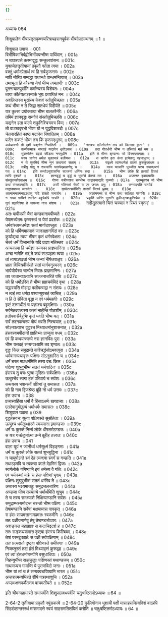 ```yaml
---
{}

---
```



अध्यायः 064

शिशुपालेन भीष्मस्तृतकृष्णचरित्रापहसनपूर्वकं भीष्मोपालम्भनम् ॥ 1 ॥

शिशुपाल उवाच ।	001  
बिभीषिकाभिर्बह्वीभिर्भीषयन्भीष्म पार्थिवान् ।	001a  
न व्यपत्रपसे कस्माद्वृद्धः सन्कुलपांसनः ॥	001c  
युक्तमेतत्तृतीयायां प्रकृतौ वर्तता त्वया ।	002a  
वक्तुं धर्मादपेतार्थं त्वं हि सर्वकुरूत्तमः ॥	002c  
नावि नौरिव सम्बद्धा यथान्धो वान्धमन्वियात् ।	003a  
तथाभूता हि कौरव्या येषां भीष्म त्वमग्रणीः ॥	003c  
पूतनाघातपूर्वाणि कर्माण्यस्य विशेषतः ।	004a  
त्वया कीर्तयताऽस्माकं भूयः प्रव्यथितं मनः ॥	004c  
अवलिप्तस्य मूर्खस्य केशवं स्तोतुमिच्छतः ।	005a  
कथं भीष्म न ते जिह्वा शतधेयं विदीर्यते ॥	005c  
यत्र कुत्सा प्रयोक्तव्या भीष्म बालतरैर्नरैः ।	006a  
तमिमं ज्ञानवृद्धः सन्गोपं संस्तोतुमिच्छसि ॥	006c  
यद्यनेन हता बाल्ये शकुनिश्चित्रमत्र किम् ।	007a  
तौ वाऽश्ववृषभौ भीष्ण यौ न युद्धविशारदौ ॥	007c  
चेतनारहितं काष्ठं यद्यनेन निपातितम् ।	008a  
पादेन शकटं भीष्ण तत्र किं कृतमद्भुतम् ॥	008c  
`अर्कप्रमाणौ तौ वृक्षौ यद्यनेन निपातितौ । 	009a  
'नागश्च दमितोऽनेन तत्र को विस्मयः कृतः' ॥	009c  
वल्मीकमात्रः सप्ताहं यद्यनेन धृतोऽचलः ।	010a  
तदा गोवर्धनो भीष्म न तच्चित्रं मतं मम ॥	010c  
भुक्तमेतेन बह्वन्नं क्रीडता नगमूर्धनि ।	011a  
इति ते भीष्ण शृण्वानाः परे विस्मयमागताः ॥	011c  
यस्य चानेन धर्मज्ञ भुक्तमन्नं बलीयसः ।	012a  
स चानेन हतः कंस इत्येतत्तु महाद्भुतम् ॥	012c  
न ते श्रुतमिदं भीष्म नूनं कथयतां सताम् ।	013a  
यद्वक्ष्ये त्वामधर्मज्ञं वाक्यं कुरुकुलाधम ॥	013c  
स्त्रीषु गोषु न शस्त्राणि पातयेद्ब्राह्मणेषु च ।	014a  
यस्य चान्नानि भुञ्जीत यश्च स्याच्छरणं गतः ॥	014c  
इति सन्तोऽनुशासन्ति सञ्जना धर्मिणः सदा ।	015a  
भीष्म लोके हि तत्सर्वं वितथं त्वयि दृश्यते ॥	015c  
ज्ञानवृद्धं च वृद्धं च भूयांसं केशवं मम ।	016a  
अजानत इवाख्यासि संस्तुवन्कौरवाधम ॥	016c  
गोघ्नः स्त्रीघ्नश्च सन्भीष्म त्वद्वाक्याद्यदि पूज्यते ।	017a  
एवम्भूतश्च यो भीष्म कथं संस्तवमर्हति ॥	017c  
असौ मतिमतां श्रेष्ठो य एष जगतः प्रभुः ।	018a  
सम्भावयति चाप्येवं त्वद्वाक्याच्च जनार्दनः ।	018c  
एवमेतत्सर्वमिति तत्सर्वं वितथं ध्रुवम् ॥	018e  
आत्मानमात्मनाऽऽधातुं यदि शक्तो जनार्दनः ।	019a  
अकामयन्तं तं भीष्म कथं साध्विव पश्यसि ॥	019c  
न गाथा गाथिनं शास्ति बहुचेदपि गायति ।	020a  
प्रकृतिं यान्ति भूतानि कुलिङ्गशकुनिर्यथा ॥	020c  
नूनं प्रकृतिरेषा ते जघन्या नात्र संशयः ।	021a  
`नदीसुतत्वात्ते चित्तं चञ्चलं न स्थिरं स्मृतम्' ॥	021c  
अतः पापीयसी चैषां पाण्डवानामपीष्यते ।	022a  
येषामर्च्यतमः कृष्णस्त्वं च येषां प्रदर्शकः ॥	022c  
धर्मवांस्त्वमधर्मज्ञः सतां मार्गादवप्लुतः ।	023a  
को हि धर्मिणमात्मानं जानञ्ज्ञानविदां वरः ॥	023c  
कुर्याद्यथा त्वया भीषम कृतं धर्ममवेक्षता ।	024a  
चेत्त्वं धर्मं विजानासि यदि प्राज्ञा मतिस्तव ॥	024c  
अन्यकामा हि धर्मज्ञा कन्यका प्राज्ञमानिना ।	025a  
अम्बा नामेति भद्रं ते कथं साऽपहृता त्वया ॥	025c  
तां त्वयाऽपहृतां भीष्म कन्यां नैषितवान्नृपः ।	026a  
भ्राता विचित्रवीर्यस्ते सतां मार्गमनुस्मरन् ॥	026c  
भार्ययोर्यस्य चान्येन मिषतः प्राज्ञमानिनः ।	027a  
तव जातान्यपत्यानि सज्जनाचरिते पथि ॥	027c  
को हि धर्मोऽस्ति ते भीष्म ब्रह्मचर्यमिदं वृथा ।	028a  
यद्धारयसि मोहाद्वा क्लीबत्वाद्वा न संशयः ॥	028c  
न त्वहं तव धर्मज्ञ पश्याम्युपचहं क्वचित् ।	029a  
न हि ते सेविता वृद्धा य एवं धर्ममब्रवीः ॥	029c  
इष्टं दत्तमधीतं च यज्ञाश्च बहुदक्षिणाः ।	030a  
सर्वमेतदपत्यस्य कलां नार्हन्ति षोडशीम् ॥	030c  
व्रतोपवासैर्बहुभिः कृतं भवति भीष्म यत् ।	031a  
सर्वं तदनपत्यस्य मोघं भवति निश्चयात् ॥	031c  
सोऽनपत्यश्च वृद्धश्च मिथ्याधर्मानुशासनात् ।	032a  
हंसवत्त्वमपीदानीं ज्ञातिभ्यः प्राप्नुया वधम् ॥	032c  
एवं हि कथयन्त्यन्ये नरा ज्ञानविदः पुरा ।	033a  
भीष्म यत्तदहं सम्यग्वक्ष्यामि तव शृण्वतः ॥	033c  
वृद्धः किल समुद्रान्ते कश्चिद्धंसोऽभवत्पुरा ।	034a  
धर्मवागन्यथावृत्तः पक्षिणः सोऽनुशास्ति च ॥	034c  
धर्मं चरत माऽधर्ममिति तस्य वचः किल ।	035a  
पक्षिणः शुश्रुवुर्भीष्म सततं धर्मवादिनः ॥	035c  
हंसस्य तु वचः श्रुत्वा मुदिताः सर्वपक्षिणः ।	036a  
ऊचुश्चैव स्वगा हंसं परिवार्य च सर्वशः ॥	036c  
कथयस्व भवान्सर्वं पक्षिणां तु समासतः ।	037a  
को हि नाम द्विजश्रेष्ठ ब्रूहि नो धर्म उत्तमः ॥	037c  
हंस उवाच ॥	038  
प्रजास्वहिंसा धर्मो वै हिंसाऽधर्मः खगव्रजाः ।	038a  
एतदेवानुबोद्धव्यं धर्माधर्मः समासतः ॥	038c  
शिशुपाल उवाच ॥	039  
वृद्धहंसवचः श्रुत्वा पक्षिणस्ते सुसंहिताः ।	039a  
ऊचुश्च धर्मलुब्धास्ते स्मयमाना इवाण्डजाः ॥	039c  
धर्मं यः कुरुते नित्यं लोके धीरतरोऽण्डजः ।	040a  
स यत्र गच्छेद्धर्मात्मा तन्मे ब्रूहीह तत्त्वतः ॥	040c  
हंस उवाच ॥	041  
बाला यूयं न जानीध्वं धर्मसूक्ष्मं विहङ्गमाः ।	041a  
धर्मं यः कुरुते लोके सततं शुभबुद्धिना ।	041c  
न चायुषोऽन्ते स्वं देहं त्यक्त्वा स्वर्गं स गच्छति ॥	041e  
तथाऽहमपि च त्यक्त्वा काले देहमिमं द्विजाः ।	042a  
स्वर्गलोकं गमिष्यामि इयं धर्मस्य वै गतिः ॥	042c  
एवं धर्मकथां चक्रे स हंसः पक्षिणां भृशम् ।	043a  
पक्षिणः शुश्रुवुर्भीष्म सततं धर्ममेव ते ॥	043c  
अथास्य भक्ष्यमाजह्रुः समुद्रजलचारिणः ।	044a  
अण्डजा भीष्म तस्यान्ये धर्मार्थमिति शुश्रुम ॥	044c  
ते च तस्य समभ्याशे निक्षिप्याण्डानि सर्वशः ।	045a  
समुद्राम्भस्यमोदन्त चरन्तो भीष्म पक्षिणः ॥	045c  
तेषामण्डानि सर्वेषां भक्षयामास पापकृत् ।	046a  
स हंसः सम्प्रमत्तानामप्रमत्तः स्वकर्मणि ॥	046c  
ततः प्रक्षीयमाणेषु तेषु तेष्वण्डजोऽपरः ।	047a  
अशङ्कत महाप्राज्ञः स कदाचिद्ददर्श ह ॥	047c  
ततः सङ्कथयामास दृष्ट्वा हंसस्य किल्बिषम् ।	048a  
तेषां परमदुःखार्तः स पक्षी सर्वपक्षिणाम् ॥	048c  
ततः प्रत्यक्षतो दृष्ट्वा पक्षिणस्ते समीपगाः ।	049a  
निजघ्नुस्तं तदा हंसं मिथ्यावृत्तं कुरूद्वह ॥	049c  
एवं त्वां हंसधर्माणमपीमे वसुधाधिपाः ।	050a  
निहन्युर्भीष्म सङ्क्रुद्धाः पक्षिणस्तं यथाण्डजम् ॥	050c  
गाथामप्यत्र गायन्ति ये पुराणविदो जनाः ।	051a  
भीष्म यां तां च ते सम्यक्वथयिष्यामि भारत ॥	051c  
अन्तरात्मन्यभिहते रौषि पत्ररथाशुचि ।	052a  
अण्डभक्षणकर्मैतत्तव वाचमतीयते ॥ ॥	052c  

इति श्रीमन्महाभारते सभापर्वणि शिशुपालवधपर्वणि चतुःषष्टितमोऽध्यायः ॥ 64 ॥

2-64-2 तृतीयायां प्रकृतौ नपुंसकत्वे ॥ 2-64-20 कुलिगोनाम भूशायी पक्षी मासाहसमित्यनिशं वदन्नपि सिंहदंष्टान्तरस्थं मांसमादत्ते स्वयं साहसमतिशयितं करोति ॥ चतुःषष्टितमोऽध्यायः ॥ 64 ॥